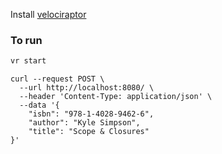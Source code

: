 Install [velociraptor](https://github.com/jurassiscripts/velociraptor)

### To run

```bash
vr start
```

```
curl --request POST \
  --url http://localhost:8080/ \
  --header 'Content-Type: application/json' \
  --data '{
	"isbn": "978-1-4028-9462-6",
	"author": "Kyle Simpson",
	"title": "Scope & Closures"
}'
```